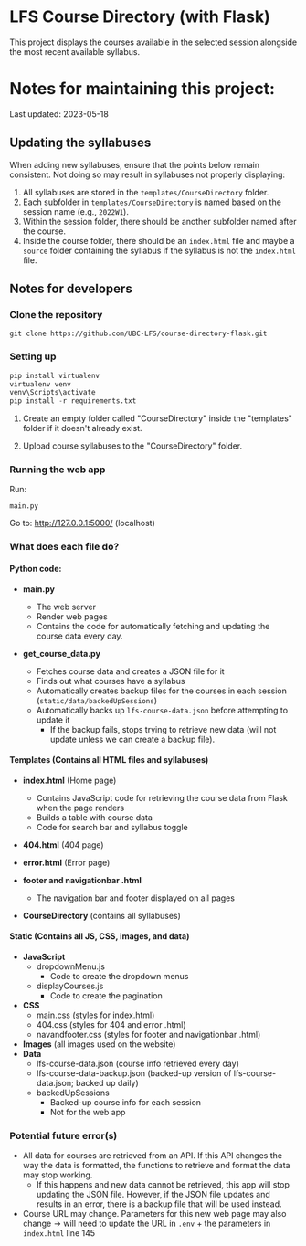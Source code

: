 # **LFS Course Directory (with Flask)**
This project displays the courses available in the selected session alongside the most recent available syllabus.

# **Notes for maintaining this project:**
Last updated: 2023-05-18

## **Updating the syllabuses**
When adding new syllabuses, ensure that the points below remain consistent. Not doing so may result in syllabuses not properly displaying:
1. All syllabuses are stored in the `templates/CourseDirectory` folder.
2. Each subfolder in `templates/CourseDirectory` is named based on the session name (e.g., `2022W1`).
3. Within the session folder, there should be another subfolder named after the course.
4. Inside the course folder, there should be an `index.html` file and maybe a `source` folder containing the syllabus if the syllabus is not the `index.html` file.

## **Notes for developers**
### **Clone the repository**
```
git clone https://github.com/UBC-LFS/course-directory-flask.git
```
### **Setting up**
``` python
pip install virtualenv
virtualenv venv
venv\Scripts\activate
pip install -r requirements.txt
```
1. Create an empty folder called "CourseDirectory" inside the "templates" folder if it doesn't already exist.

2. Upload course syllabuses to the "CourseDirectory" folder.

### **Running the web app**
Run:
```
main.py
```
Go to: http://127.0.0.1:5000/ (localhost)

### **What does each file do?**
#### **Python code:**
- **main.py**
  - The web server
  - Render web pages
  - Contains the code for automatically fetching and updating the course data every day.

- **get_course_data.py**
  - Fetches course data and creates a JSON file for it
  - Finds out what courses have a syllabus
  - Automatically creates backup files for the courses in each session (`static/data/backedUpSessions`)
  - Automatically backs up `lfs-course-data.json` before attempting to update it
    - If the backup fails, stops trying to retrieve new data (will not update unless we can create a backup file).

#### **Templates (Contains all HTML files and syllabuses)**
- **index.html** (Home page)
  - Contains JavaScript code for retrieving the course data from Flask when the page renders
  - Builds a table with course data
  - Code for search bar and syllabus toggle

- **404.html** (404 page)
- **error.html** (Error page)
- **footer and navigationbar .html**
  - The navigation bar and footer displayed on all pages
- **CourseDirectory** (contains all syllabuses)

#### **Static (Contains all JS, CSS, images, and data)**
- **JavaScript**
  - dropdownMenu.js
    - Code to create the dropdown menus
  - displayCourses.js
    - Code to create the pagination
- **CSS**
  - main.css (styles for index.html)
  - 404.css (styles for 404 and error .html)
  - navandfooter.css (styles for footer and navigationbar .html)
- **Images** (all images used on the website)
- **Data**
    - lfs-course-data.json (course info retrieved every day)
    - lfs-course-data-backup.json (backed-up version of lfs-course-data.json; backed up daily)
    - backedUpSessions
        - Backed-up course info for each session
        - Not for the web app

### **Potential future error(s)**
- All data for courses are retrieved from an API. If this API changes the way the data is formatted, the functions to retrieve and format the data may stop working.
  - If this happens and new data cannot be retrieved, this app will stop updating the JSON file. However, if the JSON file updates and results in an error, there is a backup file that will be used instead.
- Course URL may change. Parameters for this new web page may also change -> will need to update the URL in `.env` + the parameters in `index.html` line 145